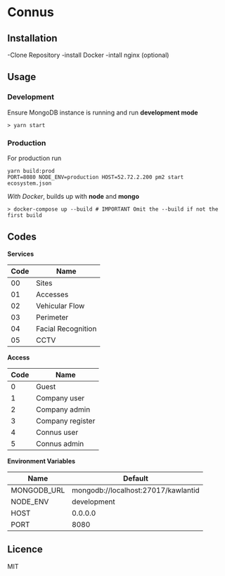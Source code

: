 # Connus
## Installation

-Clone Repository
-install Docker
-intall nginx (optional) 

## Usage

### Development

Ensure MongoDB instance is running and run **development mode**

```
> yarn start
```

### Production

For production run

```
yarn build:prod
PORT=8080 NODE_ENV=production HOST=52.72.2.200 pm2 start ecosystem.json
```

_With Docker_, builds up with **node** and **mongo**

```
> docker-compose up --build # IMPORTANT Omit the --build if not the first build
```
## Codes

**Services**

| Code | Name               |
| ---- | ------------------ |
| 00   | Sites              |
| 01   | Accesses           |
| 02   | Vehicular Flow     |
| 03   | Perimeter          |
| 04   | Facial Recognition |
| 05   | CCTV               |

**Access**

| Code | Name             |
| ---- | ---------------- |
| 0    | Guest            |
| 1    | Company user     |
| 2    | Company admin    |
| 3    | Company register |
| 4    | Connus user      |
| 5    | Connus admin     |

**Environment Variables**

| Name      | Default     |
| ---------- | ------------- |
| MONGODB_URL | mongodb://localhost:27017/kawlantid            |
| NODE_ENV | development               |
| HOST | 0.0.0.0                  |
| PORT | 8080            |


## Licence

MIT

